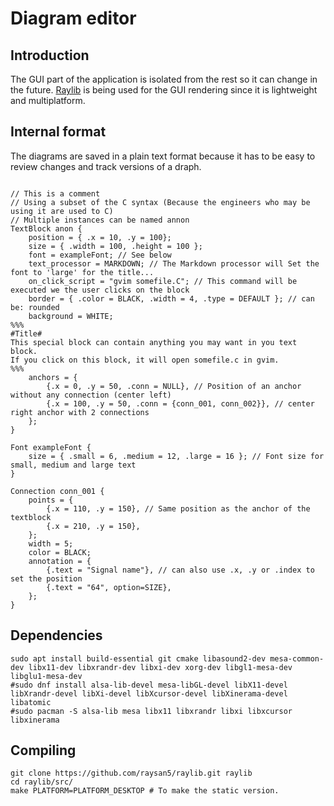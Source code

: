 # Diagram editor

## Introduction
The GUI part of the application is isolated from the rest so it can change in the future.
[Raylib](https://www.raylib.com/) is being used for the GUI rendering since it is lightweight
and multiplatform.

## Internal format
The diagrams are saved in a plain text format because it has to be easy to review changes and
track versions of a draph.

```

// This is a comment
// Using a subset of the C syntax (Because the engineers who may be using it are used to C)
// Multiple instances can be named annon
TextBlock anon {
    position = { .x = 10, .y = 100};
    size = { .width = 100, .height = 100 };
    font = exampleFont; // See below
    text_processor = MARKDOWN; // The Markdown processor will Set the font to 'large' for the title...
    on_click_script = "gvim somefile.C"; // This command will be executed we the user clicks on the block
    border = { .color = BLACK, .width = 4, .type = DEFAULT }; // can be: rounded
    background = WHITE;
%%%
#Title#
This special block can contain anything you may want in you text block.
If you click on this block, it will open somefile.c in gvim.
%%%
    anchors = {
        {.x = 0, .y = 50, .conn = NULL}, // Position of an anchor without any connection (center left)
        {.x = 100, .y = 50, .conn = {conn_001, conn_002}}, // center right anchor with 2 connections
    };
}

Font exampleFont {
    size = { .small = 6, .medium = 12, .large = 16 }; // Font size for small, medium and large text
}

Connection conn_001 {
    points = {
        {.x = 110, .y = 150}, // Same position as the anchor of the textblock
        {.x = 210, .y = 150},
    };
    width = 5;
    color = BLACK;
    annotation = {
        {.text = "Signal name"}, // can also use .x, .y or .index to set the position
        {.text = "64", option=SIZE},
    };
}
```

## Dependencies
```
sudo apt install build-essential git cmake libasound2-dev mesa-common-dev libx11-dev libxrandr-dev libxi-dev xorg-dev libgl1-mesa-dev libglu1-mesa-dev
#sudo dnf install alsa-lib-devel mesa-libGL-devel libX11-devel libXrandr-devel libXi-devel libXcursor-devel libXinerama-devel libatomic
#sudo pacman -S alsa-lib mesa libx11 libxrandr libxi libxcursor libxinerama
```
## Compiling
```
git clone https://github.com/raysan5/raylib.git raylib
cd raylib/src/
make PLATFORM=PLATFORM_DESKTOP # To make the static version.
```
